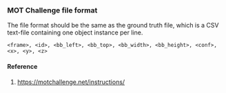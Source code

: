 ### MOT Challenge file format

The file format should be the same as the ground truth file, which is a CSV text-file containing one object instance per line.
 
```
<frame>, <id>, <bb_left>, <bb_top>, <bb_width>, <bb_height>, <conf>, <x>, <y>, <z>
```

#### Reference
1. https://motchallenge.net/instructions/
